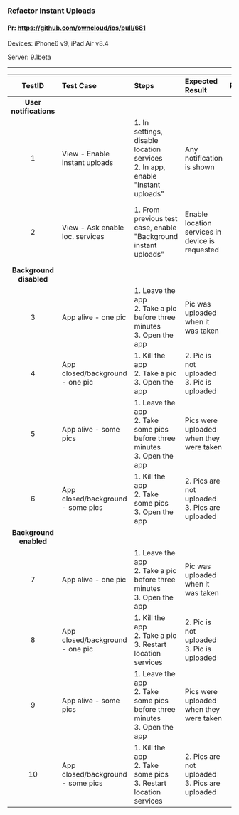 ###  Refactor Instant Uploads 

#### Pr: https://github.com/owncloud/ios/pull/681 

Devices: iPhone6 v9, iPad Air v8.4

Server: 9.1beta


---

 
| TestID | Test Case | Steps | Expected Result | Result | Related Comment |
| :----: | :-------- | :---- | :-------------- | :----: | :-------------- |
|**User notifications**||||||3
| 1 | View - Enable instant uploads | 1. In settings, disable location services<br>2. In app, enable "Instant uploads"  | Any notification is shown | P m9 t8|  |
| 2 | View - Ask enable loc. services | 1. From previous test case, enable "Background instant uploads" | Enable location services in device is requested | F m9 t8| Switch enabled although location services are disabled |
|**Background disabled**||||||
| 3 | App alive - one pic | 1. Leave the app<br>2. Take a pic before three minutes<br>3. Open the app | Pic was uploaded when it was taken| P m9 t8|  |
| 4 | App closed/background - one pic | 1. Kill the app<br>2. Take a pic<br>3. Open the app| 2. Pic is not uploaded<br>3. Pic is uploaded | P m9 t8|  |
| 5 | App alive - some pics | 1. Leave the app <br>2. Take some pics before three minutes<br>3. Open the app | Pics were uploaded when they were taken| P m9 t8|  |
| 6 | App closed/background - some pics | 1. Kill the app<br>2. Take some pics<br>3. Open the app| 2. Pics are not uploaded<br>3. Pics are uploaded | P m9 t8|  |
|**Background enabled**||||||
| 7 | App alive - one pic | 1. Leave the app<br>2. Take a pic before three minutes<br>3. Open the app | Pic was uploaded when it was taken| P m9 t8|  |
| 8 | App closed/background - one pic | 1. Kill the app<br>2. Take a pic<br>3. Restart location services | 2. Pic is not uploaded<br>3. Pic is uploaded | P m9 t8|  |
| 9 | App alive - some pics | 1. Leave the app <br>2. Take some pics before three minutes<br>3. Open the app | Pics were uploaded when they were taken| P m9 t8|  |
| 10 | App closed/background - some pics | 1. Kill the app<br>2. Take some pics<br>3. Restart location services | 2. Pics are not uploaded<br>3. Pics are uploaded | P m9 t8|  |
